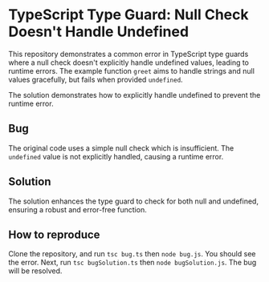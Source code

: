 # TypeScript Type Guard: Null Check Doesn't Handle Undefined

This repository demonstrates a common error in TypeScript type guards where a null check doesn't explicitly handle undefined values, leading to runtime errors.  The example function `greet` aims to handle strings and null values gracefully, but fails when provided `undefined`.

The solution demonstrates how to explicitly handle undefined to prevent the runtime error.

## Bug
The original code uses a simple null check which is insufficient.  The `undefined` value is not explicitly handled, causing a runtime error.

## Solution
The solution enhances the type guard to check for both null and undefined, ensuring a robust and error-free function.

## How to reproduce
Clone the repository, and run `tsc bug.ts` then `node bug.js`. You should see the error. Next, run `tsc bugSolution.ts` then `node bugSolution.js`. The bug will be resolved.
